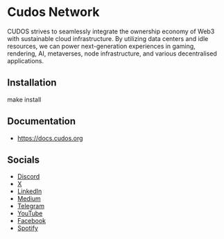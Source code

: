 # Cudos Network

CUDOS strives to seamlessly integrate the ownership economy of Web3 with sustainable cloud infrastructure. By utilizing data centers and idle resources, we can power next-generation experiences in gaming, rendering, AI, metaverses, node infrastructure, and various decentralised applications.

## Installation

make install

## Documentation

* https://docs.cudos.org

## Socials

* [Discord](https://discord.com/invite/cudos)
* [X](https://twitter.com/CUDOS_)
* [LinkedIn](https://www.linkedin.com/company/cudos1/)
* [Medium](https://medium.com/cudos)
* [Telegram](https://t.me/cudostelegram)
* [YouTube](https://www.youtube.com/c/CUDOS)
* [Facebook](https://www.facebook.com/cudos.org/)
* [Spotify](https://open.spotify.com/show/2lZuBXJ270g7taK06tnK35)
